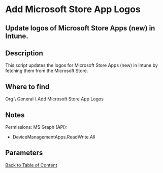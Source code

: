 # Add Microsoft Store App Logos

## Update logos of Microsoft Store Apps (new) in Intune.

## Description
This script updates the logos for Microsoft Store Apps (new) in Intune by fetching them from the Microsoft Store.

## Where to find
Org \ General \ Add Microsoft Store App Logos

## Notes
Permissions:
MS Graph (API):
- DeviceManagementApps.ReadWrite.All

## Parameters

[Back to Table of Content](../../../README.md)

